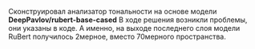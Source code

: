 Сконструировал анализатор тональности на основе модели **DeepPavlov/rubert-base-cased**
В ходе решения возникли проблемы, они указаны в коде. А именно, на выходе последнего слоя модели RuBert получилось 2мерное, вместо 70мерного пространства.
